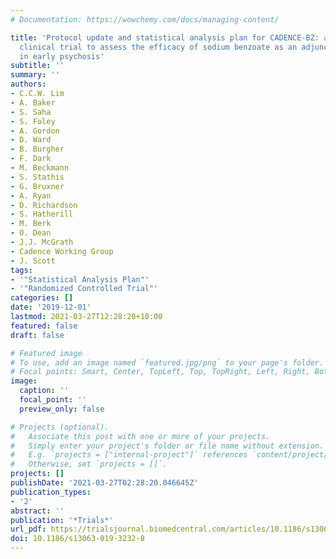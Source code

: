 ```yaml
---
# Documentation: https://wowchemy.com/docs/managing-content/

title: 'Protocol update and statistical analysis plan for CADENCE-BZ: a randomized
  clinical trial to assess the efficacy of sodium benzoate as an adjunctive treatment
  in early psychosis'
subtitle: ''
summary: ''
authors:
- C.C.W. Lim
- A. Baker
- S. Saha
- S. Foley
- A. Gordon
- D. Ward
- B. Burgher
- F. Dark
- M. Beckmann
- S. Stathis
- G. Bruxner
- A. Ryan
- D. Richardson
- S. Hatherill
- M. Berk
- O. Dean
- J.J. McGrath
- Cadence Working Group
- J. Scott
tags: 
- '"Statistical Analysis Plan"'
- '"Randomized Controlled Trial"'
categories: []
date: '2019-12-01'
lastmod: 2021-03-27T12:28:20+10:00
featured: false
draft: false

# Featured image
# To use, add an image named `featured.jpg/png` to your page's folder.
# Focal points: Smart, Center, TopLeft, Top, TopRight, Left, Right, BottomLeft, Bottom, BottomRight.
image:
  caption: ''
  focal_point: ''
  preview_only: false

# Projects (optional).
#   Associate this post with one or more of your projects.
#   Simply enter your project's folder or file name without extension.
#   E.g. `projects = ["internal-project"]` references `content/project/deep-learning/index.md`.
#   Otherwise, set `projects = []`.
projects: []
publishDate: '2021-03-27T02:28:20.046645Z'
publication_types:
- '2'
abstract: ''
publication: '*Trials*'
url_pdf: https://trialsjournal.biomedcentral.com/articles/10.1186/s13063-019-3232-8
doi: 10.1186/s13063-019-3232-8
---
```

